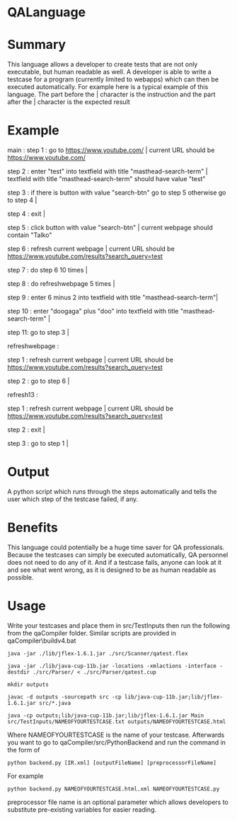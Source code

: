 # QALanguage

# Summary

This language allows a developer to create tests that are not only executable, but human readable as well. A developer is able to write a testcase for a program (currently limited to webapps) which can then be executed automatically. For example here is a typical example of this language. The part before the | character is the instruction and the part after the | character is the expected result

# Example

main :
step 1 : go to https://www.youtube.com/ | current URL should be https://www.youtube.com/

step 2 : enter "test" into textfield with title "masthead-search-term" | textfield with title "masthead-search-term" should have value "test"

step 3 : if there is button with value "search-btn" go to step 5 otherwise go to step 4 |

step 4 : exit |

step 5 : click button with value "search-btn" | current webpage should contain "Talko"

step 6 : refresh current webpage | current URL should be https://www.youtube.com/results?search_query=test

step 7 : do step 6 10 times |

step 8 : do refreshwebpage 5 times |

step 9 : enter 6 minus 2 into textfield with title "masthead-search-term"|

step 10 : enter "doogaga" plus "doo" into textfield with title "masthead-search-term" |

step 11: go to step 3 |



refreshwebpage :

step 1 : refresh current webpage | current URL should be https://www.youtube.com/results?search_query=test

step 2 : go to step 6 |



refresh13 :

step 1 : refresh current webpage | current URL should be https://www.youtube.com/results?search_query=test

step 2 : exit |

step 3 : go to step 1 |

# Output

A python script which runs through the steps automatically and tells the user which step of the testcase failed, if any.

# Benefits

This language could potentially be a huge time saver for QA professionals. Because the testcases can simply be executed automatically, QA personnel does not need to do any of it. And if a testcase fails, anyone can look at it and see what went wrong, as it is designed to be as human readable as possible.

# Usage 

Write your testcases and place them in src/TestInputs then run the following from the qaCompiler folder. Similar scripts are provided in qaCompiler\buildv4.bat
```
java -jar ./lib/jflex-1.6.1.jar ./src/Scanner/qatest.flex

java -jar ./lib/java-cup-11b.jar -locations -xmlactions -interface -destdir ./src/Parser/ < ./src/Parser/qatest.cup

mkdir outputs

javac -d outputs -sourcepath src -cp lib/java-cup-11b.jar;lib/jflex-1.6.1.jar src/*.java

java -cp outputs;lib/java-cup-11b.jar;lib/jflex-1.6.1.jar Main src/TestInputs/NAMEOFYOURTESTCASE.txt outputs/NAMEOFYOURTESTCASE.html
```
Where NAMEOFYOURTESTCASE is the name of your testcase. Afterwards you want to go to qaCompiler/src/PythonBackend and run the command in the form of 
```
python backend.py [IR.xml] [outputFileName] [preprocessorFileName] 
```
For example
```
python backend.py NAMEOFYOURTESTCASE.html.xml NAMEOFYOURTESTCASE.py
```
preprocessor file name is an optional parameter which allows developers to substitute pre-existing variables for easier reading.
